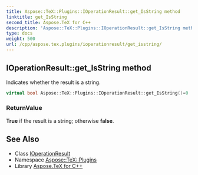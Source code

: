```yaml
---
title: Aspose::TeX::Plugins::IOperationResult::get_IsString method
linktitle: get_IsString
second_title: Aspose.TeX for C++
description: 'Aspose::TeX::Plugins::IOperationResult::get_IsString method. Indicates whether the result is a string in C++.'
type: docs
weight: 500
url: /cpp/aspose.tex.plugins/ioperationresult/get_isstring/
---
```

## IOperationResult::get_IsString method


Indicates whether the result is a string.

```cpp
virtual bool Aspose::TeX::Plugins::IOperationResult::get_IsString()=0
```


### ReturnValue

**True** if the result is a string; otherwise **false**.

## See Also

* Class [IOperationResult](../)
* Namespace [Aspose::TeX::Plugins](../../)
* Library [Aspose.TeX for C++](../../../)
